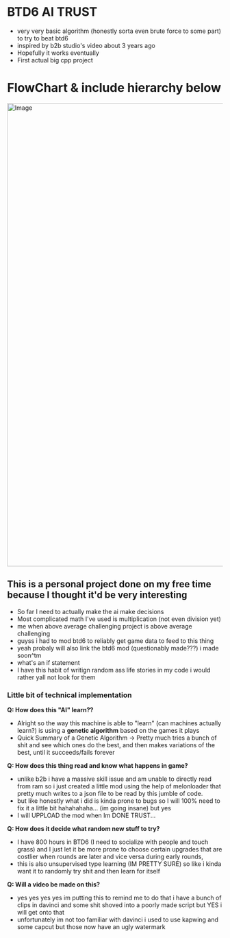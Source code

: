 # BTD6 AI TRUST

- very very basic algorithm (honestly sorta even brute force to some part) to try to beat btd6
- inspired by b2b studio's video about 3 years ago
- Hopefully it works eventually
- First actual big cpp project


# FlowChart & include hierarchy below

<img width="1920" height="1080" alt="Image" src="https://github.com/user-attachments/assets/4be4b520-ddb0-4b02-be17-e75336d3e701" />




## This is a personal project done on my free time because I thought it'd be very interesting
- So far I need to actually make the ai make decisions
- Most complicated math I've used is multiplication (not even division yet)
- me when above average challenging project is above average challenging
- guyss i had to mod btd6 to reliably get game data to feed to this thing
- yeah probaly will also link the btd6 mod (questionably made???) i made soon^tm
- what's an if statement
- I have this habit of writign random ass life stories in my code i would rather yall not look for them



### Little bit of technical implementation

**Q: How does this "AI" learn??**  
- Alright so the way this machine is able to "learn" (can machines actually learn?) is using a **genetic algorithm** based on the games it plays  
- Quick Summary of a Genetic Algorithm -> Pretty much tries a bunch of shit and see which ones do the best, and then makes variations of the best, until it succeeds/fails forever

**Q: How does this thing read and know what happens in game?**  
- unlike b2b i have a massive skill issue and am unable to directly read from ram so i just created a little mod using the help of melonloader that pretty much writes to a json file to be read by this jumble of code.  
- but like honestly what i did is kinda prone to bugs so I will 100% need to fix it a little bit hahahahaha... (im going insane) but yes
- I will UPPLOAD the mod when Im DONE TRUST...

**Q: How does it decide what random new stuff to try?**  
- I have 800 hours in BTD6 (I need to socialize with people and touch grass) and I just let it be more prone to choose certain upgrades that are costlier when rounds are later and vice versa during early rounds, 
- this is also unsupervised type learning (IM PRETTY SURE) so like i kinda want it to randomly try shit and then learn for itself

**Q: Will a video be made on this?**
- yes yes yes yes im putting this to remind me to do that i have a bunch of clips in davinci and some shit shoved into a poorly made script but YES i will get onto that
- unfortunately im not too familiar with davinci i used to use kapwing and some capcut but those now have an ugly watermark
